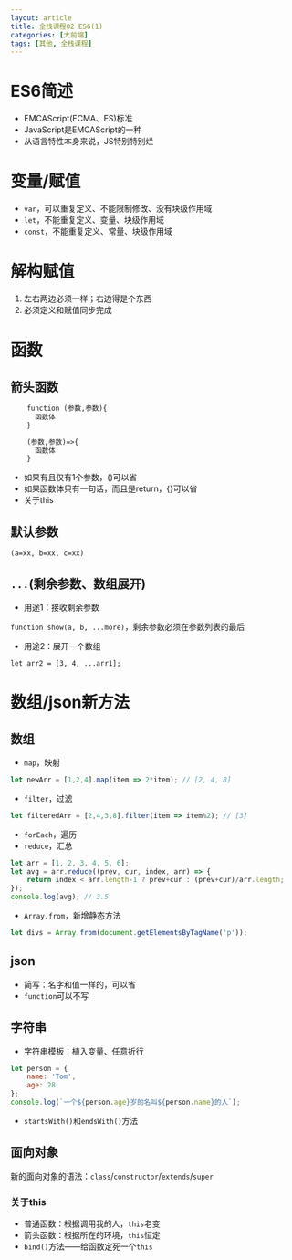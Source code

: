 ```yaml
---
layout: article
title: 全栈课程02 ES6(1)
categories: [大前端]
tags: [其他, 全栈课程]
---
```


# ES6简述

- EMCAScript(ECMA、ES)标准
- JavaScript是EMCAScript的一种
- 从语言特性本身来说，JS特别特别烂

# 变量/赋值
 
- `var`，可以重复定义、不能限制修改、没有块级作用域
- `let`，不能重复定义、变量、块级作用域
- `const`，不能重复定义、常量、块级作用域

# 解构赋值

1. 左右两边必须一样；右边得是个东西
2. 必须定义和赋值同步完成

# 函数

## 箭头函数

```txt
    function (参数,参数){
      函数体
    }

    (参数,参数)=>{
      函数体
    }
```

- 如果有且仅有1个参数，()可以省
- 如果函数体只有一句话，而且是return，{}可以省
- 关于this

## 默认参数

`(a=xx, b=xx, c=xx)`

## `...`(剩余参数、数组展开)

- 用途1：接收剩余参数

`function show(a, b, ...more)`，剩余参数必须在参数列表的最后

- 用途2：展开一个数组

`let arr2 = [3, 4, ...arr1];`

# 数组/json新方法

## 数组

- `map`，映射

```javascript
let newArr = [1,2,4].map(item => 2*item); // [2, 4, 8]
```

- `filter`，过滤

```javascript
let filteredArr = [2,4,3,8].filter(item => item%2); // [3]
```

- `forEach`，遍历
- `reduce`，汇总

```javascript
let arr = [1, 2, 3, 4, 5, 6];
let avg = arr.reduce((prev, cur, index, arr) => {
    return index < arr.length-1 ? prev+cur : (prev+cur)/arr.length;
});
console.log(avg); // 3.5
```

- `Array.from`，新增静态方法

```javascript
let divs = Array.from(document.getElementsByTagName('p'));
```

## json

- 简写：名字和值一样的，可以省
- `function`可以不写

## 字符串

- 字符串模板：植入变量、任意折行

```javascript
let person = {
    name: 'Tom',
    age: 28
};
console.log(`一个${person.age}岁的名叫${person.name}的人`);
```

- `startsWith()`和`endsWith()`方法

## 面向对象

新的面向对象的语法：`class`/`constructor`/`extends`/`super`

### 关于this

- 普通函数：根据调用我的人，`this`老变
- 箭头函数：根据所在的环境，`this`恒定
- `bind()`方法——给函数定死一个`this`

